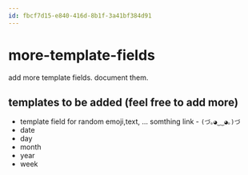 ```yaml
---
id: fbcf7d15-e840-416d-8b1f-3a41bf384d91
---
```


# more-template-fields

<rat graph />

add more template fields. document them.

## templates to be added (feel free to add more)

- template field for random emoji,text, ... somthing link - `(づ｡◕‿‿◕｡)づ`
- date
- day
- month
- year
- week
